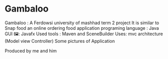 # Gambaloo
Gambaloo : A Ferdowsi university of mashhad term 2 project
It is similar to Snap food an online ordering food application
programing language : Java
GUI 🖼: Javafx
Used tools : Maven and SceneBuilder 
Uses: mvc architecture (Model view Controller)
Some pictures of Application

Produced by me and him
